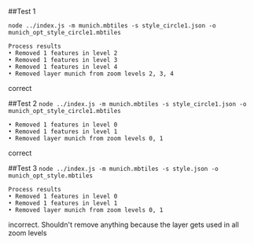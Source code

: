 ##Test 1

`node ../index.js -m munich.mbtiles -s style_circle1.json -o munich_opt_style_circle1.mbtiles`
```
Process results
• Removed 1 features in level 2
• Removed 1 features in level 3
• Removed 1 features in level 4
• Removed layer munich from zoom levels 2, 3, 4
```
correct

##Test 2
`node ../index.js -m munich.mbtiles -s style_circle1.json -o munich_opt_style_circle1.mbtiles`

```
• Removed 1 features in level 0
• Removed 1 features in level 1
• Removed layer munich from zoom levels 0, 1
```
correct

##Test 3
`node ../index.js -m munich.mbtiles -s style.json -o munich_opt_style.mbtiles`

```
Process results
• Removed 1 features in level 0
• Removed 1 features in level 1
• Removed layer munich from zoom levels 0, 1
```
incorrect. Shouldn't remove anything because the layer gets used in all zoom levels